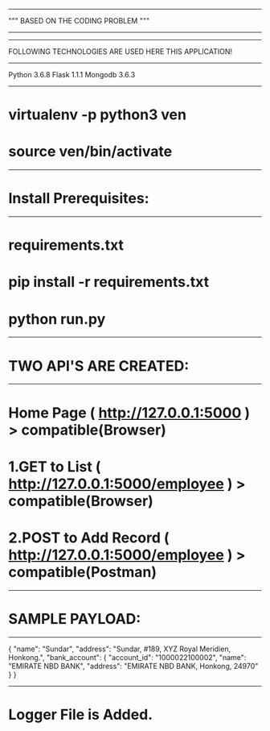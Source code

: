 _____________________________________

""" BASED ON THE CODING PROBLEM """
_____________________________________

____________________________________________________

FOLLOWING TECHNOLOGIES ARE USED HERE THIS APPLICATION!
____________________________________________________

Python 3.6.8
Flask 1.1.1
Mongodb 3.6.3

____________________________

# virtualenv -p python3 ven

# source ven/bin/activate
_____________________


# Install Prerequisites:
______________________

# requirements.txt

# pip install -r requirements.txt

# python run.py


______________________

# TWO API'S ARE CREATED:
______________________

# Home Page ( http://127.0.0.1:5000 ) > compatible(Browser)

# 1.GET to List ( http://127.0.0.1:5000/employee ) > compatible(Browser)
# 2.POST to Add Record ( http://127.0.0.1:5000/employee ) > compatible(Postman)

________________

# SAMPLE PAYLOAD:
________________


{
	"name": "Sundar",
	"address": "Sundar,  #189, XYZ Royal Meridien, Honkong.",
	"bank_account": {
		"account_id": "1000022100002",
		"name": "EMIRATE NBD BANK",
		"address": "EMIRATE NBD BANK, Honkong, 24970"
    	}
}
_______________________________________________________________________________

# Logger File is Added.
